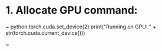 # 1. Allocate GPU command:

~ python
torch.cuda.set_device(2) 
print("Running on GPU: " + str(torch.cuda.current_device()))

~
